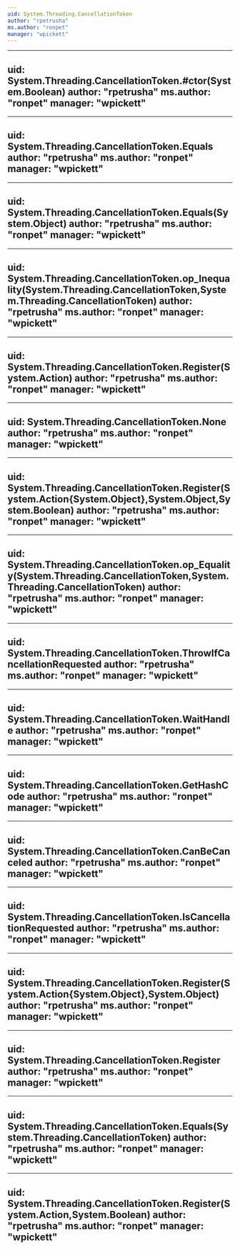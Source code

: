 ```yaml
---
uid: System.Threading.CancellationToken
author: "rpetrusha"
ms.author: "ronpet"
manager: "wpickett"
---
```


---
uid: System.Threading.CancellationToken.#ctor(System.Boolean)
author: "rpetrusha"
ms.author: "ronpet"
manager: "wpickett"
---

---
uid: System.Threading.CancellationToken.Equals
author: "rpetrusha"
ms.author: "ronpet"
manager: "wpickett"
---

---
uid: System.Threading.CancellationToken.Equals(System.Object)
author: "rpetrusha"
ms.author: "ronpet"
manager: "wpickett"
---

---
uid: System.Threading.CancellationToken.op_Inequality(System.Threading.CancellationToken,System.Threading.CancellationToken)
author: "rpetrusha"
ms.author: "ronpet"
manager: "wpickett"
---

---
uid: System.Threading.CancellationToken.Register(System.Action)
author: "rpetrusha"
ms.author: "ronpet"
manager: "wpickett"
---

---
uid: System.Threading.CancellationToken.None
author: "rpetrusha"
ms.author: "ronpet"
manager: "wpickett"
---

---
uid: System.Threading.CancellationToken.Register(System.Action{System.Object},System.Object,System.Boolean)
author: "rpetrusha"
ms.author: "ronpet"
manager: "wpickett"
---

---
uid: System.Threading.CancellationToken.op_Equality(System.Threading.CancellationToken,System.Threading.CancellationToken)
author: "rpetrusha"
ms.author: "ronpet"
manager: "wpickett"
---

---
uid: System.Threading.CancellationToken.ThrowIfCancellationRequested
author: "rpetrusha"
ms.author: "ronpet"
manager: "wpickett"
---

---
uid: System.Threading.CancellationToken.WaitHandle
author: "rpetrusha"
ms.author: "ronpet"
manager: "wpickett"
---

---
uid: System.Threading.CancellationToken.GetHashCode
author: "rpetrusha"
ms.author: "ronpet"
manager: "wpickett"
---

---
uid: System.Threading.CancellationToken.CanBeCanceled
author: "rpetrusha"
ms.author: "ronpet"
manager: "wpickett"
---

---
uid: System.Threading.CancellationToken.IsCancellationRequested
author: "rpetrusha"
ms.author: "ronpet"
manager: "wpickett"
---

---
uid: System.Threading.CancellationToken.Register(System.Action{System.Object},System.Object)
author: "rpetrusha"
ms.author: "ronpet"
manager: "wpickett"
---

---
uid: System.Threading.CancellationToken.Register
author: "rpetrusha"
ms.author: "ronpet"
manager: "wpickett"
---

---
uid: System.Threading.CancellationToken.Equals(System.Threading.CancellationToken)
author: "rpetrusha"
ms.author: "ronpet"
manager: "wpickett"
---

---
uid: System.Threading.CancellationToken.Register(System.Action,System.Boolean)
author: "rpetrusha"
ms.author: "ronpet"
manager: "wpickett"
---
